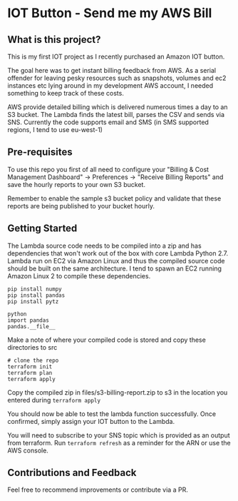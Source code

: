 # IOT Button - Send me my AWS Bill

## What is this project?

This is my first IOT project as I recently purchased an Amazon IOT button.

The goal here was to get instant billing feedback from AWS. As a serial offender for leaving pesky resources such as snapshots, volumes and ec2 instances etc lying around in my development AWS account, I needed something to keep track of these costs.

AWS provide detailed billing which is delivered numerous times a day to an S3 bucket. The Lambda finds the latest bill, parses the CSV and sends via SNS. Currently the code supports email and SMS (in SMS supported regions, I tend to use eu-west-1)

## Pre-requisites

To use this repo you first of all need to configure your "Billing & Cost Management Dashboard" -> Preferences -> "Receive Billing Reports" and save the hourly reports to your own S3 bucket.

Remember to enable the sample s3 bucket policy and validate that these reports are being published to your bucket hourly.

## Getting Started

The Lambda source code needs to be compiled into a zip and has dependencies that won't work out of the box with core Lambda Python 2.7. Lambda run on EC2 via Amazon Linux and thus the compiled source code should be built on the same architecture. I tend to spawn an EC2 running Amazon Linux 2 to compile these dependencies.

```
pip install numpy
pip install pandas
pip install pytz

python
import pandas
pandas.__file__

```

Make a note of where your compiled code is stored and copy these directories to src

```
# clone the repo
terraform init
terraform plan
terraform apply
```

Copy the compiled zip in files/s3-billing-report.zip to s3 in the location you entered during `terraform apply`

You should now be able to test the lambda function successfully. Once confirmed, simply assign your IOT button to the Lambda.

You will need to subscribe to your SNS topic which is provided as an output from terraform. Run `terraform refresh` as a reminder for the ARN or use the AWS console.


## Contributions and Feedback

Feel free to recommend improvements or contribute via a PR. 
